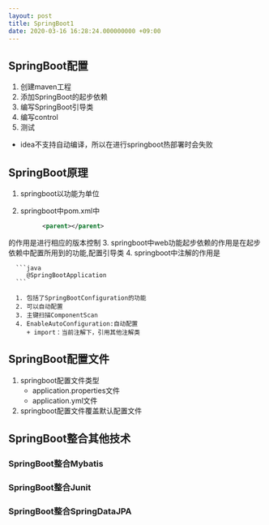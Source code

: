 ```yaml
---
layout: post
title: SpringBoot1
date: 2020-03-16 16:28:24.000000000 +09:00
---
```


## SpringBoot配置

   1. 创建maven工程
   2. 添加SpringBoot的起步依赖
   3. 编写SpringBoot引导类
   4. 编写control
   5. 测试
   + idea不支持自动编译，所以在进行springboot热部署时会失败

## SpringBoot原理

   1. springboot以功能为单位
   2. springboot中pom.xml中

      ```xml
            <parent></parent>
      ```

   的作用是进行相应的版本控制
   3. springboot中web功能起步依赖的作用是在起步依赖中配置所用到的功能,配置引导类
   4. springboot中注解的作用是

      ```java
         @SpringBootApplication
      ```

      1. 包括了SpringBootConfiguration的功能
      2. 可以自动配置
      3. 主键扫描ComponentScan
      4. EnableAutoConfiguration:自动配置
         + import：当前注解下，引用其他注解类

## SpringBoot配置文件

   1. springboot配置文件类型
      + application.properties文件
      + application.yml文件
   2. springboot配置文件覆盖默认配置文件


## SpringBoot整合其他技术

### SpringBoot整合Mybatis

### SpringBoot整合Junit

### SpringBoot整合SpringDataJPA